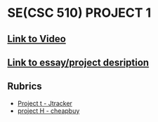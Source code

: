 # SE(CSC 510) PROJECT 1

## [Link to Video](https://www.youtube.com/watch?v=JZGqmLN6dsc)

## [Link to essay/project desription](PROJECT_DESCRIPTION.md)

## Rubrics

* [Project t - Jtracker](scorecard_jtracker.md)
* [project H - cheapbuy](scorecard_cheapbuy.md)